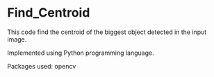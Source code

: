 # Find_Centroid
This code find the centroid of the biggest object detected in the input image.

Implemented using Python programming language.

Packages used: opencv



